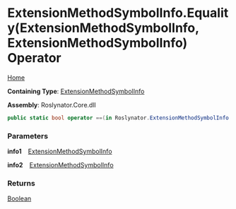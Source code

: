 # ExtensionMethodSymbolInfo\.Equality\(ExtensionMethodSymbolInfo, ExtensionMethodSymbolInfo\) Operator

[Home](../../../README.md)

**Containing Type**: [ExtensionMethodSymbolInfo](../README.md)

**Assembly**: Roslynator\.Core\.dll

```csharp
public static bool operator ==(in Roslynator.ExtensionMethodSymbolInfo info1, in Roslynator.ExtensionMethodSymbolInfo info2)
```

### Parameters

**info1** &ensp; [ExtensionMethodSymbolInfo](../README.md)

**info2** &ensp; [ExtensionMethodSymbolInfo](../README.md)

### Returns

[Boolean](https://docs.microsoft.com/en-us/dotnet/api/system.boolean)

